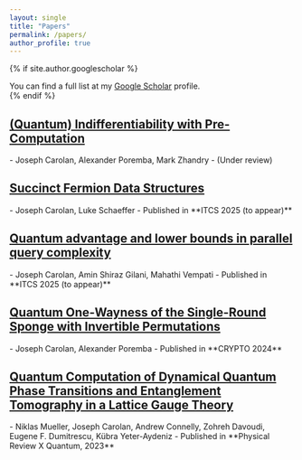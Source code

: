 ```yaml
---
layout: single
title: "Papers"
permalink: /papers/
author_profile: true
---
```


{% if site.author.googlescholar %}
  <div class="wordwrap">You can find a full list at my <a href="{{site.author.googlescholar}}">Google Scholar</a> profile.</div>
{% endif %}

<h2><a href="https://arxiv.org/abs/2410.16595">(Quantum) Indifferentiability with Pre-Computation</a></h2>
 - Joseph Carolan, Alexander Poremba, Mark Zhandry
 - (Under review)
 
<h2><a href="https://arxiv.org/abs/2410.04015">Succinct Fermion Data Structures</a></h2>
 - Joseph Carolan, Luke Schaeffer
 - Published in **ITCS 2025 (to appear)**
 
<h2><a href="https://arxiv.org/abs/2410.02665">Quantum advantage and lower bounds in parallel query complexity</a></h2>
 - Joseph Carolan, Amin Shiraz Gilani, Mahathi Vempati
 - Published in **ITCS 2025 (to appear)**

<h2><a href="https://arxiv.org/abs/2403.04740">Quantum One-Wayness of the Single-Round Sponge with Invertible Permutations</a></h2>
 - Joseph Carolan, Alexander Poremba
 - Published in **CRYPTO 2024**

<h2><a href="https://arxiv.org/abs/2210.03089">Quantum Computation of Dynamical Quantum Phase Transitions and Entanglement Tomography in a Lattice Gauge Theory</a></h2>
 - Niklas Mueller, Joseph Carolan, Andrew Connelly, Zohreh Davoudi, Eugene F. Dumitrescu, Kübra Yeter-Aydeniz
 - Published in **Physical Review X Quantum, 2023**
